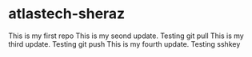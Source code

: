 # atlastech-sheraz
This is my first repo 
This is my seond update. Testing git pull
This is my third update. Testing git push
This is my fourth update. Testing sshkey
